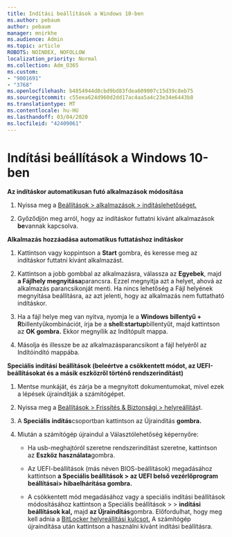 ```yaml
---
title: Indítási beállítások a Windows 10-ben
ms.author: pebaum
author: pebaum
manager: mnirkhe
ms.audience: Admin
ms.topic: article
ROBOTS: NOINDEX, NOFOLLOW
localization_priority: Normal
ms.collection: Adm_O365
ms.custom:
- "9001691"
- "3768"
ms.openlocfilehash: b4854944d8cbd9bd83fdea609007c15d39c8eb75
ms.sourcegitcommit: c55eea624d960d2dd17ac4aa5a4c23e34e6443b8
ms.translationtype: MT
ms.contentlocale: hu-HU
ms.lasthandoff: 03/04/2020
ms.locfileid: "42409061"
---
```

# <a name="startup-settings-in-windows-10"></a>Indítási beállítások a Windows 10-ben

**Az indításkor automatikusan futó alkalmazások módosítása**

1. Nyissa meg a [Beállítások > alkalmazások > indításlehetőséget.](ms-settings:startupapps?activationSource=GetHelp)

2. Győződjön meg arról, hogy az indításkor futtatni kívánt alkalmazások **be**vannak kapcsolva.

**Alkalmazás hozzáadása automatikus futtatáshoz indításkor**

1. Kattintson vagy koppintson a **Start** gombra, és keresse meg az indításkor futtatni kívánt alkalmazást.

2. Kattintson a jobb gombbal az alkalmazásra, válassza az **Egyebek**, majd **a Fájlhely megnyitása**parancsra. Ezzel megnyitja azt a helyet, ahová az alkalmazás parancsikonját menti. Ha nincs lehetőség a Fájl helyének megnyitása beállításra, az azt jelenti, hogy az alkalmazás nem futtatható indításkor.

3. Ha a fájl helye meg van nyitva, nyomja le a **Windows billentyű + R**billentyűkombinációt, írja be a **shell:startup**billentyűt, majd kattintson az **OK gombra.** Ekkor megnyílik az Indítópult mappa.

4. Másolja és illessze be az alkalmazásparancsikont a fájl helyéről az Indítóindító mappába.

**Speciális indítási beállítások (beleértve a csökkentett módot, az UEFI-beállításokat és a másik eszközről történő rendszerindítást)**

1. Mentse munkáját, és zárja be a megnyitott dokumentumokat, mivel ezek a lépések újraindítják a számítógépet.

2. Nyissa meg a [Beállítások > Frissítés & Biztonsági > helyreállítás](ms-settings:recovery?activationSource=GetHelp)t.

3. A **Speciális indítás**csoportban kattintson az Újraindítás **gombra.** 

4. Miután a számítógép újraindul a Választólehetőség képernyőre:

    - Ha usb-meghajtóról szeretne rendszerindítást szeretne, kattintson az **Eszköz használata**gombra.

    - Az UEFI-beállítások (más néven BIOS-beállítások) megadásához kattintson **a Speciális beállítások > az UEFI belső vezérlőprogram beállításai> hibaelhárítása gombra.** 

    - A csökkentett mód megadásához vagy a speciális indítási beállítások módosításához kattintson a Speciális beállítások > > **indítási beállítások kal,** majd **az Újraindítás**gombra. Előfordulhat, hogy meg kell adnia a [BitLocker helyreállítási kulcsot.](https://support.microsoft.com/help/4026181/windows-10-find-my-bitlocker-recovery-key) A számítógép újraindítása után kattintson a használni kívánt indítási beállításra.